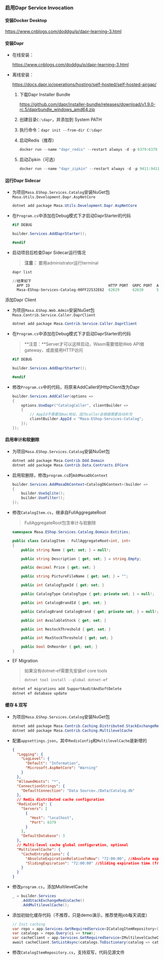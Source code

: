 ### 启用Dapr Service Invocation

#### 安装Docker Desktop

https://www.cnblogs.com/doddgu/p/dapr-learning-3.html

#### 安装Dapr

* 在线安装：
  
  https://www.cnblogs.com/doddgu/p/dapr-learning-3.html

* 离线安装：
  
  https://docs.dapr.io/operations/hosting/self-hosted/self-hosted-airgap/
  
  1. 下载Dapr Installer Bundle
     
     https://github.com/dapr/installer-bundle/releases/download/v1.9.0-rc.5/daprbundle_windows_amd64.zip
  
  2. 创建目录`C:\dapr`，并添加到 System PATH
  
  3. 执行命令：`dapr init --from-dir C:\dapr`
  
  4. 启动Redis（推荐）
     
     ```powershell
     docker run --name "dapr_redis" --restart always -d -p 6379:6379 redislabs/rejson
     ```
  
  5. 启动Zipkin（可选）
     
     ```powershell
     docker run --name "dapr_zipkin" --restart always -d -p 9411:9411 openzipkin/zipkin
     ```

#### 运行Dapr Sidecar

* 为项目`Masa.EShop.Services.Catalog`安装NuGet包`Masa.Utils.Development.Dapr.AspNetCore`
  
  ```powershell
  dotnet add package Masa.Utils.Development.Dapr.AspNetCore
  ```

* 在`Program.cs`中添加在Debug模式下才启动DaprStarter的代码
  
  ```csharp
  #if DEBUG
  
  builder.Services.AddDaprStarter();
  
  #endif
  ```

* 启动项目后检查Dapr Sidecar运行情况
  
  > **注意：** 要用administrator运行terminal
  
  ```powershell
  dapr list
  
  //结果如下
    APP ID                                    HTTP PORT  GRPC PORT  APP PORT  COMMAND  AGE  CREATED              DAPRD PID  CLI PID
    Masa-EShop-Services-Catalog-00FF22532E62  62629      62630      5290               3h   2022-10-10 11:10.29  14804      3242
  ```

添加Dapr Client

* 为项目`Masa.EShop.Web.Admin`安装NuGet包`Masa.Contrib.Service.Caller.DaprClient`
  
  ```powershell
  dotnet add package Masa.Contrib.Service.Caller.DaprClient
  ```

* 在`Program.cs`中添加在Debug模式下才启动DaprStarter的代码
  
  > **注意：**Server才可以这样启动，Wasm需要借助Web API做gateway，或直接用HTTP访问
  
  ```csharp
  #if DEBUG
  
  builder.Services.AddDaprStarter();
  
  #endif
  ```

* 修改`Program.cs`中的代码，将原来AddCaller的HttpClient改为Dapr
  
  ```csharp
  builder.Services.AddCaller(options =>
  {
      options.UseDapr("CatalogCaller", clientBuilder =>
      {
          // AppId不需要加mac地址，因为caller会根据需要自动补充
          clientBuilder.AppId = "Masa-EShop-Services-Catalog";
      });
  });
  ```

#### 启用审计和软删除

* 为项目`Masa.EShop.Services.Catalog`安装NuGet包
  
  ```powershell
  dotnet add package Masa.Contrib.Ddd.Domain
  dotnet add package Masa.Contrib.Data.Contracts.EFCore
  ```

* 启用软删除，修改`program.cs`的`AddMasaDbContext`
  
  ```csharp
  builder.Services.AddMasaDbContext<CatalogDbContext>(builder => 
  {
      builder.UseSqlite();
      builder.UseFilter();
  });
  ```

* 修改`CatalogItem.cs`，继承自FullAggregateRoot
  
  > FullAggregateRoot包含审计与软删除
  
  ```csharp
  namespace Masa.EShop.Services.Catalog.Domain.Entities;
  
  public class CatalogItem : FullAggregateRoot<int, int>
  {
      public string Name { get; set; } = null!;
  
      public string Description { get; set; } = string.Empty;
  
      public decimal Price { get; set; }
  
      public string PictureFileName { get; set; } = "";
  
      public int CatalogTypeId { get; set; }
  
      public CatalogType CatalogType { get; private set; } = null!;
  
      public int CatalogBrandId { get; set; }
  
      public CatalogBrand CatalogBrand { get; private set; } = null!;
  
      public int AvailableStock { get; set; }
  
      public int RestockThreshold { get; set; }
  
      public int MaxStockThreshold { get; set; }
  
      public bool OnReorder { get; set; }
  }
  ```

* EF Migration
  
  > 如果没有dotnet-ef需要先安装ef core tools
  > 
  > ```powershell
  > dotnet tool install --global dotnet-ef
  > ```
  
  ```powershell
  dotnet ef migrations add SupportAuditAndSoftDelete
  dotnet ef database update
  ```

#### 缓存 & 双写

* 为项目`Masa.EShop.Services.Catalog`安装NuGet包
  
  ```powershell
  dotnet add package Masa.Contrib.Caching.Distributed.StackExchangeRedis
  dotnet add package Masa.Contrib.Caching.MultilevelCache
  ```

* 配置`appsettings.json`，其中`RedisConfig`和`MultilevelCache`是新增的
  
  ```json
  {
    "Logging": {
      "LogLevel": {
        "Default": "Information",
        "Microsoft.AspNetCore": "Warning"
      }
    },
    "AllowedHosts": "*",
    "ConnectionStrings": {
      "DefaultConnection": "Data Source=./Data/Catalog.db"
    },
    // Redis distributed cache configuration
    "RedisConfig": {
      "Servers": [
        {
          "Host": "localhost",
          "Port": 6379
        }
      ],
      "DefaultDatabase": 3
    },
    // Multi-level cache global configuration, optional
    "MultilevelCache": {
      "CacheEntryOptions": {
        "AbsoluteExpirationRelativeToNow": "72:00:00", //Absolute expiration time (from the current time)
        "SlidingExpiration": "72:00:00" //Sliding expiration time (from the current time)
      }
    }
  }
  ```

* 修改`program.cs`，添加MultilevelCache
  
  ```csharp
  _ = builder.Services
      .AddStackExchangeRedisCache()
      .AddMultilevelCache();
  ```

* 添加初始化缓存代码（不推荐，只是demo演示，推荐使用job每天调度）
  
  ```csharp
  // Init caching
  var repo = app.Services.GetRequiredService<ICatalogItemRepository>();
  var catalogs = repo.Query(ci => true);
  var cacheClient = app.Services.GetRequiredService<IMultilevelCacheClient>();
  await cacheClient.SetListAsync(catalogs.ToDictionary(catalog => catalog.Id.ToString(), catalog => (CatalogItem?)catalog));
  ```

* 修改`CatalogItemRepository.cs`，支持双写，代码见源文件
